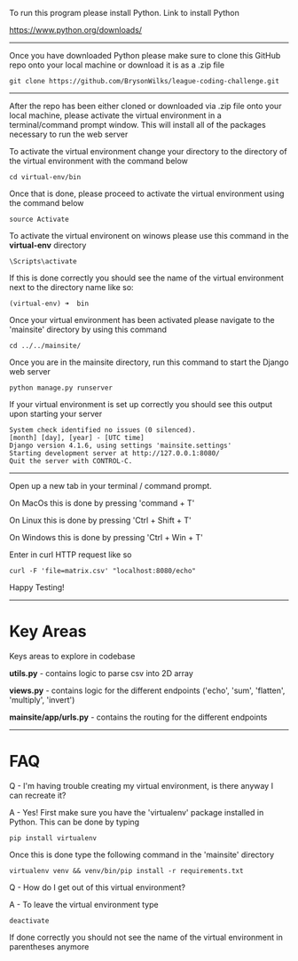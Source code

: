 To run this program please install Python. Link to install Python

https://www.python.org/downloads/

---------------------------------

Once you have downloaded Python please make sure to clone this GitHub repo onto your local machine or download it is as a .zip file

```
git clone https://github.com/BrysonWilks/league-coding-challenge.git
```

---------------------------------

After the repo has been either cloned or downloaded via .zip file onto your local machine, please activate the virtual environment in a terminal/command prompt window. This will install all of the packages necessary to run the web server 

To activate the virtual environment change your directory to the directory of the virtual environment with the command below

```
cd virtual-env/bin
```
Once that is done, please proceed to activate the virtual environment using the command below

```
source Activate 
```

To activate the virtual environent on winows please use this command in the **virtual-env** directory
```
\Scripts\activate
```

If this is done correctly you should see the name of the virtual environment next to the directory name like so:

```
(virtual-env) ➜  bin
```

Once your virtual environment has been activated please navigate to the 'mainsite' directory by using this command

```
cd ../../mainsite/
```

Once you are in the mainsite directory, run this command to start the Django web server 

```
python manage.py runserver
```

If your virtual environment is set up correctly you should see this output upon starting your server

```
System check identified no issues (0 silenced).
[month] [day], [year] - [UTC time]
Django version 4.1.6, using settings 'mainsite.settings'
Starting development server at http://127.0.0.1:8080/
Quit the server with CONTROL-C.
```

---------------------------------

Open up a new tab in your terminal / command prompt.

On MacOs this is done by pressing 'command + T'

On Linux this is done by pressing 'Ctrl + Shift + T'

On Windows this is done by pressing 'Ctrl + Win + T'

Enter in curl HTTP request like so

```
curl -F 'file=matrix.csv' "localhost:8080/echo"
```

Happy Testing!

---------------------------------

# Key Areas

Keys areas to explore in codebase

**utils.py** - contains logic to parse csv into 2D array

**views.py** - contains logic for the different endpoints ('echo', 'sum', 'flatten', 'multiply', 'invert')

**mainsite/app/urls.py** - contains the routing for the different endpoints

---------------------------------
# FAQ

Q - I'm having trouble creating my virtual environment, is there anyway I can recreate it?

A - Yes! First make sure you have the 'virtualenv' package installed in Python. This can be done by typing 

```
pip install virtualenv
```

Once this is done type the following command in the 'mainsite' directory 

```
virtualenv venv && venv/bin/pip install -r requirements.txt
```

Q - How do I get out of this virtual environment?

A - To leave the virtual environment type 

```
deactivate
```

If done correctly you should not see the name of the virtual environment in parentheses anymore
